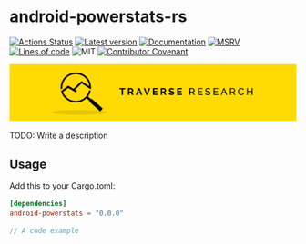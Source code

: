 # android-powerstats-rs

[![Actions Status](https://github.com/Traverse-Research/android-powerstats-rs/actions/workflows/ci.yml/badge.svg)](https://github.com/Traverse-Research/android-powerstats-rs/actions)
[![Latest version](https://img.shields.io/crates/v/android-powerstats.svg?logo=rust)](https://crates.io/crates/android-powerstats)
[![Documentation](https://docs.rs/android-powerstats/badge.svg)](https://docs.rs/android-powerstats)
[![MSRV](https://img.shields.io/badge/rustc-1.74.0+-ab6000.svg)](https://blog.rust-lang.org/2023/11/16/Rust-1.74.0.html)
[![Lines of code](https://tokei.rs/b1/github/Traverse-Research/android-powerstats)](https://github.com/Traverse-Research/android-powerstats-rs)
![MIT](https://img.shields.io/badge/license-MIT-blue.svg)
[![Contributor Covenant](https://img.shields.io/badge/contributor%20covenant-v1.4%20adopted-ff69b4.svg)](./CODE_OF_CONDUCT.md)

[![Banner](banner.png)](https://traverseresearch.nl)

TODO: Write a description

## Usage

Add this to your Cargo.toml:

```toml
[dependencies]
android-powerstats = "0.0.0"
```

```rust
// A code example
```
